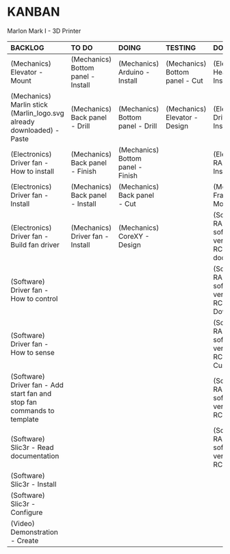 # KANBAN
Marlon Mark I - 3D Printer

|**BACKLOG**                                                            |**TO DO**                         |**DOING**                        |**TESTING**                   |**DONE**                                                        |
|:----------------------------------------------------------------------|:---------------------------------|:--------------------------------|:-----------------------------|:---------------------------------------------------------------|
|(Mechanics) Elevator - Mount                                           |(Mechanics) Bottom panel - Install|(Mechanics) Arduino - Install    |(Mechanics) Bottom panel - Cut|(Electronics) Heat sink - Install                               |
|(Mechanics) Marlin stick (Marlin_logo.svg already downloaded) - Paste  |(Mechanics) Back panel - Drill    |(Mechanics) Bottom panel - Drill |(Mechanics) Elevator - Design |(Electronics) Drivers - Install                                 |
|(Electronics) Driver fan - How to install                              |(Mechanics) Back panel - Finish   |(Mechanics) Bottom panel - Finish|                              |(Electronics) RAMPS - Install                                   |
|(Electronics) Driver fan - Install                                     |(Mechanics) Back panel - Install  |(Mechanics) Back panel - Cut     |                              |(Mechanics) Frame - Mount                                       |
|(Electronics) Driver fan - Build fan driver                            |(Mechanics) Driver fan - Install  |(Mechanics) CoreXY - Design      |                              |(Software) RAMPS software version 1.1.0-RC8 - Read documentation|
|(Software) Driver fan - How to control                                 |                                  |                                 |                              |(Software) RAMPS software version 1.1.0-RC8 - Download          |
|(Software) Driver fan - How to sense                                   |                                  |                                 |                              |(Software) RAMPS software version 1.1.0-RC8 - Customize         |
|(Software) Driver fan - Add start fan and stop fan commands to template|                                  |                                 |                              |(Software) RAMPS software version 1.1.0-RC8 - Verify            |
|(Software) Slic3r - Read documentation                                 |                                  |                                 |                              |(Software) RAMPS software version 1.1.0-RC8 - Upload            |
|(Software) Slic3r - Install                                            |                                  |                                 |                              |                                                                |
|(Software) Slic3r - Configure                                          |                                  |                                 |                              |                                                                |
|(Video) Demonstration - Create                                         |                                  |                                 |                              |                                                                |

